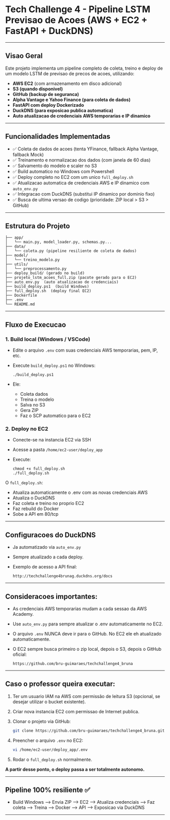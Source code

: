 # Tech Challenge 4 - Pipeline LSTM Previsao de Acoes (AWS + EC2 + FastAPI + DuckDNS)

---

## Visao Geral

Este projeto implementa um pipeline completo de coleta, treino e deploy de um modelo LSTM de previsao de precos de acoes, utilizando:

* **AWS EC2** (com armazenamento em disco adicional)
* **S3 (quando disponivel)**
* **GitHub (backup de seguranca)**
* **Alpha Vantage e Yahoo Finance (para coleta de dados)**
* **FastAPI com deploy Dockerizado**
* **DuckDNS (para exposicao publica automatica)**
* **Auto atualizacao de credenciais AWS temporarias e IP dinamico**

---

## Funcionalidades Implementadas

* ✅ Coleta de dados de acoes (tenta YFinance, fallback Alpha Vantage, fallback Mock)
* ✅ Treinamento e normalizacao dos dados (com janela de 60 dias)
* ✅ Salvamento do modelo e scaler no S3
* ✅ Build automatico no Windows com Powershell
* ✅ Deploy completo no EC2 com um unico `full_deploy.sh`
* ✅ Atualizacao automatica de credenciais AWS e IP dinamico com `auto_env.py`
* ✅ Integracao com DuckDNS (substitui IP dinamico por dominio fixo)
* ✅ Busca de ultima versao de codigo (prioridade: ZIP local > S3 > GitHub)

---

## Estrutura do Projeto

```
├── app/
│   └── main.py, model_loader.py, schemas.py...
├── data/
│   └── coleta.py (pipeline resiliente de coleta de dados)
├── model/
│   └── treino_modelo.py
├── utils/
│   └── preprocessamento.py
├── deploy_build/ (gerado no build)
├── projeto_lstm_acoes_full.zip (pacote gerado para o EC2)
├── auto_env.py  (auto atualizacao de credenciais)
├── build_deploy.ps1  (build Windows)
├── full_deploy.sh  (deploy final EC2)
├── Dockerfile
├── .env
└── README.md
```

---

## Fluxo de Execucao

### 1. Build local (Windows / VSCode)

* Edite o arquivo `.env` com suas credenciais AWS temporarias, pem, IP, etc.
* Execute `build_deploy.ps1` no Windows:

  ```
  ./build_deploy.ps1
  ```
* Ele:

  * Coleta dados
  * Treina o modelo
  * Salva no S3
  * Gera ZIP
  * Faz o SCP automatico para o EC2

### 2. Deploy no EC2

* Conecte-se na instancia EC2 via SSH
* Acesse a pasta `/home/ec2-user/deploy_app`
* Execute:

  ```
  chmod +x full_deploy.sh
  ./full_deploy.sh
  ```

O `full_deploy.sh`:

* Atualiza automaticamente o .env com as novas credenciais AWS
* Atualiza o DuckDNS
* Faz coleta e treino no proprio EC2
* Faz rebuild do Docker
* Sobe a API em 80/tcp

---

## Configuracoes do DuckDNS

* Ja automatizado via `auto_env.py`
* Sempre atualizado a cada deploy.
* Exemplo de acesso a API final:

  ```
  http://techchallenge4brunag.duckdns.org/docs
  ```

---

## Consideracoes importantes:

* As credenciais AWS temporarias mudam a cada sessao da AWS Academy.
* Use `auto_env.py` para sempre atualizar o .env automaticamente no EC2.
* O arquivo `.env` NUNCA deve ir para o GitHub. No EC2 ele eh atualizado automaticamente.
* O EC2 sempre busca primeiro o zip local, depois o S3, depois o GitHub oficial:

  ```
  https://github.com/bru-guimaraes/techchallenge4_bruna
  ```

---

## Caso o professor queira executar:

1. Ter um usuario IAM na AWS com permissão de leitura S3 (opcional, se desejar utilizar o bucket existente).

2. Criar nova instancia EC2 com permissao de Internet publica.

3. Clonar o projeto via GitHub:

   ```bash
   git clone https://github.com/bru-guimaraes/techchallenge4_bruna.git
   ```

4. Preencher o arquivo `.env` no EC2:

   ```bash
   vi /home/ec2-user/deploy_app/.env
   ```

5. Rodar o `full_deploy.sh` normalmente.

**A partir desse ponto, o deploy passa a ser totalmente autonomo.**

---

## Pipeline 100% resiliente ✅

* Build Windows --> Envia ZIP --> EC2 --> Atualiza credenciais --> Faz coleta --> Treina --> Docker --> API --> Exposicao via DuckDNS

---